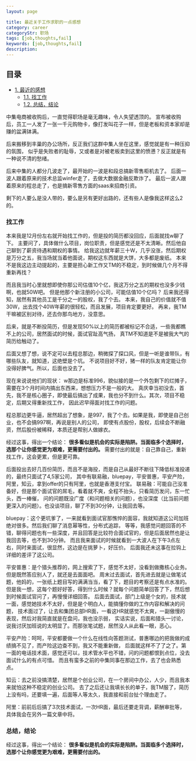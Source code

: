 ```yaml
---
layout: page

title: 最近关于工作求职的一点感想
category: career
categoryStr: 职场 
tags: [job,thoughts,fail]
keywords: [job,thoughts,fail]
description: 
---
```


<div id="table-of-contents">
<h2>目录</h2>
<div id="text-table-of-contents">
<ul>
<li><a href="#sec-1">1. 最近的感想</a>
<ul>
<li><a href="#sec-1-1">1.1. 找工作</a></li>
<li><a href="#sec-1-2">1.2. 总结，结论</a></li>
</ul>
</li>
</ul>
</div>
</div>



中集电商被收购后，一直觉得职场是毫无趣味，令人失望透顶的。
宣布被收购后，员工一人发了一张一千元购物卡，像打发叫花子一样，但是老板和资本家却是赚的盆满钵满。

后来搬移到丰巢的办公场所，反正我们这群中集人坐在这里，感觉就是有一种压抑的氛围，
似乎是失败者的耻辱，又或者是对被老板卖到这里的愤懑？反正就是有一种说不清的愁绪。

后来中集的人都分几波走了，最开始的一波是和段总搞新零售柜机去了。
后面一波人跟着原来的技术总监winfer走了，去做大数据金融反欺诈了。
最后一波人跟着原来的程总走了，也是搞新零售方面的saas来招商引资。

剩下的人要么是没人带的，要么是另有更好出路的，还有些人是像我这样这么2的。

### 找工作<a id="sec-1-1" name="sec-1-1"></a>

本来我是12月份左右就开始找工作的，但是投的简历都没回应，后面就找w聊了下。
主要问了，具体做什么项目，岗位职责，但是感觉还是不太清晰。然后他自己聊到了薪资待遇和期权的事情。
给我这边就年薪三十W，几乎没涨，然后期权是万分之五，我当场就当着他面说，期权这东西就是大饼，大多都是废纸。
本来不是我这边主动提起的，主要是担心新工作又TM的不稳定，到时候做几个月不得重新再找？

而且我当时心里就想即使你那公司估值10个亿，我这万分之五的期权也没多少钱啊，也就50W吧。
但是他那个新注册的小公司，可能估值10个亿吗？
后来我还得知，居然有其他员工是千分之一的股权，我了个去。
本来，我自己的价值就不值30W，出去找个40W年薪的很轻松，而且发展，项目肯定要更好。
再来，我TM干嘛被区别对待，还去你那鸟地方，没意思。

后来，就是不断投简历，但是发现50%以上的简历都被标记不合适，一些我都瞧不上的公司，居然面试的时候，面试官趾高气扬，
真TM不知道是不是被我大气的简历给触动了。

后面又想了想，说不定可以去程总那边，稍微探了探口风，但是一听是谁带队，有哪些队友，就知道，这绝壁是个坑。
不说项目好不好，猪一样的队友肯定能让你没得好脾气。所以，后面也没去了。

现在来说说他们的现状：
w那边是标准996，貌似接的是一个外包剩下的烂摊子，需要在3个月时间内搞出东西来，想想压力不是一般的大。
真庆幸当初没去，首先，我不是核心圈子，即使最后搞出了成果，我也分不到什么。其次，项目不稳定，后期又得重新找工作，
因此迟早得面对找工作的问题。

程总那边更牛逼，居然超出了想象，是997，我了个去。如果是我，即使是自己创业，也不会搞997啊，再说是别人的公司，
即使有点股份，股权，后续会不断融资，然后股份被稀释，本质还是帮别人做嫁衣。

经过这事，得出一个结论： **很多看似是机会的实际是陷阱。当面临多个选择时，选那个让你感觉更为艰难，更需要付出的。**
需要付出的就是：自己靠自己，重新找工作，这会更累，但是更可靠。

后面投出去好几百份简历，而且不是海投，而是自己从最好不断往下降低标准投递的，最终只面试了4,5家公司，
其中有联易融，bluepay，平安普惠，平安产险，阿里，知云，拿到offer的只有阿里，也就是香港支付宝。
联易融：可能自己没准备好，但是那个面试官的屌毛，看着就不爽，全程不抬头，只看简历发问，东一忙头，西一棒催，
问的问题既没广度（和问题相关的问题），也没深度（比当前问题更深入的问题）。也没谈项目，聊了不到30分钟，让我回去等。

bluepay：这个更坑爹了，一来就看到面试官那憔悴的面容，我就知道这公司加班绝对很多。然后我们聊了消息幂等性，分布式追踪，
等等，我感觉问题回答的不错，聊得问题也有一些深度，并且回答是比较符合面试官的，但是后面居然也是让我回去等，也不到30分钟。
而且我来面试的时候就看到一大波人在下午3点左右，同时来面试，很显然，这边是在挑萝卜，好压价。
后面我还未这事在拉钩上详细的差评了这公司。

平安普惠：是个猎头推荐的，网上搜索了下，感觉不太好，没看到做撒核心业务。但是既然答应别人了，就还是去面面吧。
周末过去面试，首先进去就是让做笔试题，他妈的，一张纸上题目写的满满当当，看了下，题目的考察还是有点水准的。
但是我一想，这每个题好好答，得到什么时候？就每个问题简单回答了下，然后想到时候面试官问了，再慢慢详细回答。
后面去面试，部门上级是个女的，技术就一面，感觉她技术不太好，但是是个明白人，能搞懂你做的工作内容和解决的问题，
技术面过了，让去和集团总部HR面，一看这HR就感觉不太爽，一副傲慢的表现，然后对我简直就是在盘问，我也没示弱，
实话实说，后面和猎头一讨论，说我讨厌加班说的太明显了。而那张笔试题，居然没人从此看一眼，恶心。

平安产险：呵呵，平安都要做一个什么在线性向答题测试，普惠哪边的把我做的成绩搞不见了，而产险这边查不到，我又不能重新做，
后面就这样不了了之了。第一面的电话技术面，感觉还可以，技术管水平也不错，问的问题都恨到点位，没去面试什么的有点可惜。
而且有蛮多之前的中集同事在那边工作，去了也会熟悉点。

知云：去之前没搞清楚，居然是个创业公司，在一个房间中办公，人少，而且我本来就怕这种不稳定的创业公司。
去了之后还让我填长长的单子，我TM服了，简历上没有吗，还要填一遍，后面等人等太久，我直接和前台扯个理由走了。

阿里：前前后后搞了3次技术面试，一次HR面，最后还要走背调，薪酬审批等，具体我会在另外一篇文章中将。

### 总结，结论<a id="sec-1-2" name="sec-1-2"></a>

经过这事，得出一个结论： **很多看似是机会的实际是陷阱。当面临多个选择时，选那个让你感觉更为艰难，更需要付出的。**
